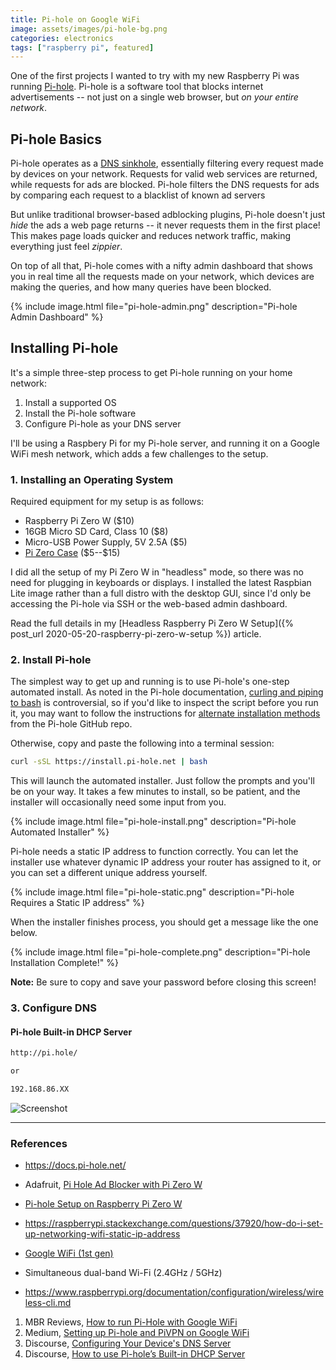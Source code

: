 ```yaml
---
title: Pi-hole on Google WiFi
image: assets/images/pi-hole-bg.png
categories: electronics
tags: ["raspberry pi", featured]
---
```


One of the first projects I wanted to try with my new Raspberry Pi was running [Pi-hole](https://pi-hole.net/). Pi-hole is a software tool that blocks internet advertisements -- not just on a single web browser, but _on your entire network_.

## Pi-hole Basics

Pi-hole operates as a [DNS sinkhole](https://en.wikipedia.org/wiki/DNS_sinkhole), essentially filtering every request made by devices on your network. Requests for valid web services are returned, while requests for ads are blocked. Pi-hole filters the DNS requests for ads by comparing each request to a blacklist of known ad servers

But unlike traditional browser-based adblocking plugins, Pi-hole doesn't just _hide_ the ads a web page returns -- it never requests them in the first place! This makes page loads quicker and reduces network traffic, making everything just feel _zippier_.

On top of all that, Pi-hole comes with a nifty admin dashboard that shows you in real time all the requests made on your network, which devices are making the queries, and how many queries have been blocked.

{% include image.html file="pi-hole-admin.png" description="Pi-hole Admin Dashboard" %}

## Installing Pi-hole

It's a simple three-step process to get Pi-hole running on your home network:

1. Install a supported OS
2. Install the Pi-hole software
3. Configure Pi-hole as your DNS server

I'll be using a Raspbery Pi for my Pi-hole server, and running it on a Google WiFi mesh network, which adds a few challenges to the setup.

### 1. Installing an Operating System

Required equipment for my setup is as follows:

- Raspberry Pi Zero W (\$10)
- 16GB Micro SD Card, Class 10 (\$8)
- Micro-USB Power Supply, 5V 2.5A (\$5)
- [Pi Zero Case](https://flirc.tv/more/flirc-raspberry-pi-zero-case) (\$5--\$15)

I did all the setup of my Pi Zero W in "headless" mode, so there was no need for plugging in keyboards or displays. I installed the latest Raspbian Lite image rather than a full distro with the desktop GUI, since I'd only be accessing the Pi-hole via SSH or the web-based admin dashboard.

Read the full details in my [Headless Raspberry Pi Zero W Setup]({% post_url 2020-05-20-raspberry-pi-zero-w-setup %}) article.

### 2. Install Pi-hole

The simplest way to get up and running is to use Pi-hole's one-step automated install. As noted in the Pi-hole documentation, [curling and piping to bash](https://pi-hole.net/2016/07/25/curling-and-piping-to-bash) is controversial, so if you'd like to inspect the script before you run it, you may want to follow the instructions for [alternate installation methods](https://github.com/pi-hole/pi-hole/#alternative-install-methods) from the Pi-hole GitHub repo.

Otherwise, copy and paste the following into a terminal session:

```bash
curl -sSL https://install.pi-hole.net | bash
```

This will launch the automated installer. Just follow the prompts and you'll be on your way. It takes a few minutes to install, so be patient, and the installer will occasionally need some input from you.

{% include image.html file="pi-hole-install.png" description="Pi-hole Automated Installer" %}

Pi-hole needs a static IP address to function correctly. You can let the installer use whatever dynamic IP address your router has assigned to it, or you can set a different unique address yourself.

{% include image.html file="pi-hole-static.png" description="Pi-hole Requires a Static IP address" %}

When the installer finishes process, you should get a message like the one below.

{% include image.html file="pi-hole-complete.png" description="Pi-hole Installation Complete!" %}

<div class="alert alert-primary" role="alert">
  <b>Note:</b> Be sure to copy and save your password before closing this screen!
</div>

### 3. Configure DNS

#### Pi-hole Built-in DHCP Server

```bash
http://pi.hole/

or

192.168.86.XX
```

![Screenshot](https://piholenet.b-cdn.net/wp-content/uploads/2018/12/Screenshot-2018-12-19-17.39.58.png)

---

### References

- https://docs.pi-hole.net/

- Adafruit, [Pi Hole Ad Blocker with Pi Zero W](https://learn.adafruit.com/pi-hole-ad-blocker-with-pi-zero-w/install-pi-hole)

- [Pi-hole Setup on Raspberry Pi Zero W](http://blog.deadlypenguin.com/blog/2019/02/11/pi-hole-setup-raspberry-pi-zero/)

- https://raspberrypi.stackexchange.com/questions/37920/how-do-i-set-up-networking-wifi-static-ip-address

- [Google WiFi (1st gen)](https://store.google.com/product/google_wifi_first_gen)

- Simultaneous dual-band Wi-Fi (2.4GHz / 5GHz)

- https://www.raspberrypi.org/documentation/configuration/wireless/wireless-cli.md

1. MBR Reviews, [How to run Pi-Hole with Google WiFi](https://www.mbreviews.com/pi-hole-google-wifi-raspberry-pi/)
1. Medium, [Setting up Pi-hole and PiVPN on Google WiFi](https://medium.com/@patrikmarin/setting-up-pi-hole-and-pivpn-on-google-wifi-2e8a86947931)
1. Discourse, [Configuring Your Device's DNS Server](https://discourse.pi-hole.net/t/how-do-i-configure-my-devices-to-use-pi-hole-as-their-dns-server/245)
1. Discourse, [How to use Pi-hole’s Built-in DHCP Server](https://discourse.pi-hole.net/t/how-do-i-use-pi-holes-built-in-dhcp-server-and-why-would-i-want-to/3026)
